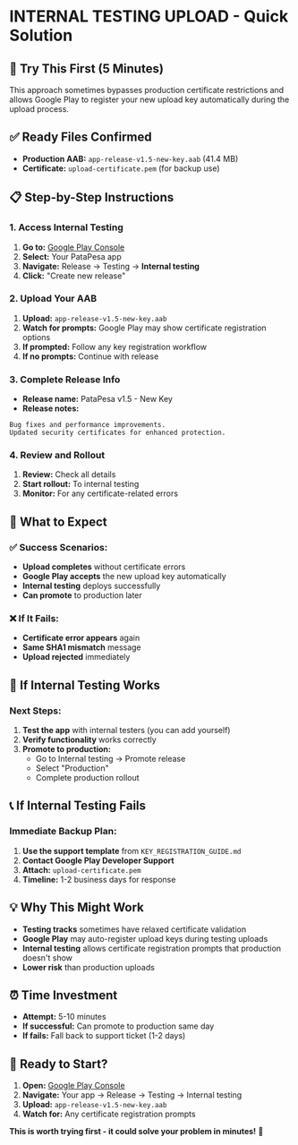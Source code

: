 # INTERNAL TESTING UPLOAD - Quick Solution

## 🚀 Try This First (5 Minutes)

This approach sometimes bypasses production certificate restrictions and allows Google Play to register your new upload key automatically during the upload process.

## ✅ Ready Files Confirmed
- **Production AAB:** `app-release-v1.5-new-key.aab` (41.4 MB)
- **Certificate:** `upload-certificate.pem` (for backup use)

## 📋 Step-by-Step Instructions

### 1. Access Internal Testing
1. **Go to:** [Google Play Console](https://play.google.com/console/)
2. **Select:** Your PataPesa app
3. **Navigate:** Release → Testing → **Internal testing**
4. **Click:** "Create new release"

### 2. Upload Your AAB
1. **Upload:** `app-release-v1.5-new-key.aab`
2. **Watch for prompts:** Google Play may show certificate registration options
3. **If prompted:** Follow any key registration workflow
4. **If no prompts:** Continue with release

### 3. Complete Release Info
- **Release name:** PataPesa v1.5 - New Key
- **Release notes:** 
```
Bug fixes and performance improvements.
Updated security certificates for enhanced protection.
```

### 4. Review and Rollout
1. **Review:** Check all details
2. **Start rollout:** To internal testing
3. **Monitor:** For any certificate-related errors

## 🎯 What to Expect

### ✅ Success Scenarios:
- **Upload completes** without certificate errors
- **Google Play accepts** the new upload key automatically
- **Internal testing** deploys successfully
- **Can promote** to production later

### ❌ If It Fails:
- **Certificate error appears** again
- **Same SHA1 mismatch** message
- **Upload rejected** immediately

## 🔄 If Internal Testing Works

### Next Steps:
1. **Test the app** with internal testers (you can add yourself)
2. **Verify functionality** works correctly
3. **Promote to production:**
   - Go to Internal testing → Promote release
   - Select "Production" 
   - Complete production rollout

## 📞 If Internal Testing Fails

### Immediate Backup Plan:
1. **Use the support template** from `KEY_REGISTRATION_GUIDE.md`
2. **Contact Google Play Developer Support**
3. **Attach:** `upload-certificate.pem`
4. **Timeline:** 1-2 business days for response

## 💡 Why This Might Work

- **Testing tracks** sometimes have relaxed certificate validation
- **Google Play** may auto-register upload keys during testing uploads
- **Internal testing** allows certificate registration prompts that production doesn't show
- **Lower risk** than production uploads

## ⏰ Time Investment
- **Attempt:** 5-10 minutes
- **If successful:** Can promote to production same day
- **If fails:** Fall back to support ticket (1-2 days)

## 🚀 Ready to Start?

1. **Open:** [Google Play Console](https://play.google.com/console/)
2. **Navigate:** Your app → Release → Testing → Internal testing
3. **Upload:** `app-release-v1.5-new-key.aab`
4. **Watch for:** Any certificate registration prompts

**This is worth trying first - it could solve your problem in minutes!** 🎯

